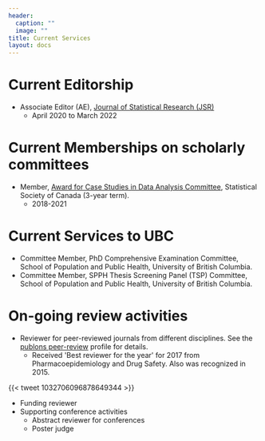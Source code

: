 ```yaml
---
header:
  caption: ""
  image: ""
title: Current Services
layout: docs
---
```


# Current Editorship

- Associate Editor (AE), [Journal of Statistical Research (JSR)](http://jsr.isrt.ac.bd/) 
    - April 2020 to March 2022

# Current Memberships on scholarly committees

- Member, [Award for Case Studies in Data Analysis Committee](https://ssc.ca/en/committees/award-case-studies-data-analysis-committee), Statistical Society of Canada (3-year term). 
    -	2018-2021

# Current Services to UBC
-	Committee Member, PhD Comprehensive Examination Committee, School of Population and Public Health, University of British Columbia.
-	Committee Member, SPPH Thesis Screening Panel (TSP) Committee, School of Population and Public Health, University of British Columbia.

# On-going review activities

- Reviewer for peer-reviewed journals from different disciplines. See the [publons peer-review](https://publons.com/researcher/1172512/ehsan-karim/peer-review/) profile for details.
  - Received 'Best reviewer for the year' for 2017 from Pharmacoepidemiology and Drug Safety. Also was recognized in 2015.

{{< tweet 1032706096878649344 >}}

- Funding reviewer
- Supporting conference activities
  - Abstract reviewer for conferences
  - Poster judge